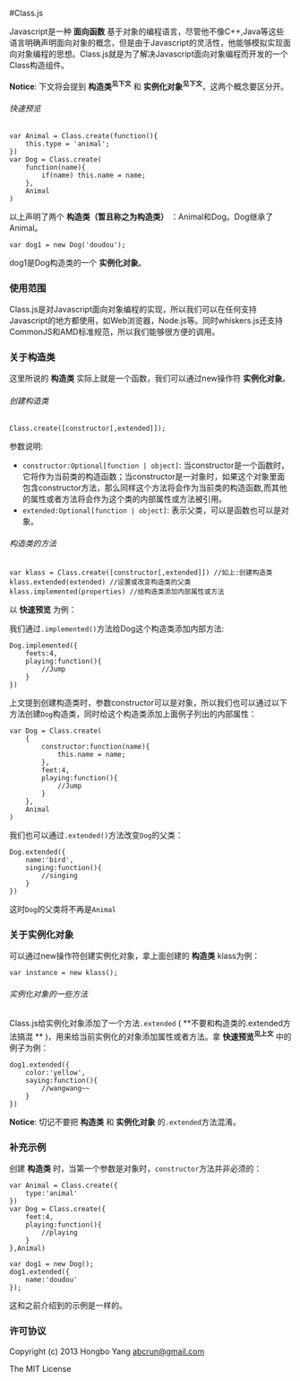#Class.js

Javascript是一种 **面向函数** 基于对象的编程语言，尽管他不像C++,Java等这些语言明确声明面向对象的概念，但是由于Javascript的灵活性，他能够模拟实现面向对象编程的思想。Class.js就是为了解决Javascript面向对象编程而开发的一个Class构造组件。

**Notice**: 下文将会提到 **构造类<sup>见下文</sup>** 和 **实例化对象<sup>见下文</sup>**，这两个概念要区分开。

###### 快速预览

	var Animal = Class.create(function(){
		this.type = 'animal';
	})
	var Dog = Class.create(
		function(name){
			if(name) this.name = name;
		},
		Animal
	)

以上声明了两个 **构造类（暂且称之为构造类）** ：Animal和Dog。Dog继承了Animal。

	var dog1 = new Dog('doudou');

dog1是Dog构造类的一个 **实例化对象**。

### 使用范围

Class.js是对Javascript面向对象编程的实现，所以我们可以在任何支持Javascript的地方都使用，如Web浏览器，Node.js等。同时whiskers.js还支持CommonJS和AMD标准规范，所以我们能够很方便的调用。

### 关于构造类

这里所说的 **构造类** 实际上就是一个函数，我们可以通过new操作符 **实例化对象**。

###### 创建构造类

	Class.create([constructor[,extended]]);

参数说明:

- `constructor:Optional[function | object]`: 当constructor是一个函数时，它将作为当前类的构造函数；当constructor是一对象时，如果这个对象里面包含constructor方法，那么同样这个方法将会作为当前类的构造函数,而其他的属性或者方法将会作为这个类的内部属性或方法被引用。
- `extended:Optional[function | object]`: 表示父类，可以是函数也可以是对象。

###### 构造类的方法

	var klass = Class.create([constructor[,extended]]) //如上:创建构造类
	klass.extended(extended) //设置或改变构造类的父类
	klass.implemented(properties) //给构造类添加内部属性或方法

以 **快速预览** 为例：

我们通过`.implemented()`方法给Dog这个构造类添加内部方法:

	Dog.implemented({
		feets:4,
		playing:function(){
			//Jump
		}
	})

上文提到创建构造类时，参数constructor可以是对象，所以我们也可以通过以下方法创建`Dog`构造类，同时给这个构造类添加上面例子列出的内部属性：

	var Dog = Class.create(
		{
			constructor:function(name){
				this.name = name;
			},
			feet:4,
			playing:function(){
				//Jump
			}
		},
		Animal
	)

我们也可以通过`.extended()`方法改变`Dog`的父类：

	Dog.extended({
		name:'bird',
		singing:function(){
			//singing
		}
	})

这时`Dog`的父类将不再是`Animal`

### 关于实例化对象

可以通过new操作符创建实例化对象，拿上面创建的 **构造类** klass为例：

	var instance = new klass();

###### 实例化对象的一些方法

Class.js给实例化对象添加了一个方法`.extended` ( **不要和构造类的.extended方法搞混 ** )，用来给当前实例化的对象添加属性或者方法。拿 **快速预览<sup>见上文</sup>** 中的例子为例：

	dog1.extended({
		color:'yellow',
		saying:function(){
			//wangwang~~
		}
	})

**Notice**: 切记不要把 **构造类** 和 **实例化对象** 的`.extended`方法混淆。

### 补充示例

创建 **构造类** 时，当第一个参数是对象时，`constructor`方法并非必须的：

	var Animal = Class.create({
		type:'animal'
	})
	var Dog = Class.create({
		feet:4,
		playing:function(){
			//playing
		}
	},Animal)
	
	var dog1 = new Dog();
	dog1.extended({
		name:'doudou'
	});

这和之前介绍到的示例是一样的。

### 许可协议

Copyright (c) 2013 Hongbo Yang <abcrun@gmail.com>

The MIT License
